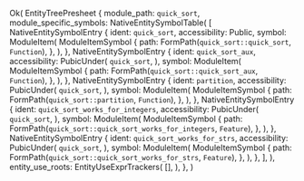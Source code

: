 Ok(
    EntityTreePresheet {
        module_path: `quick_sort`,
        module_specific_symbols: NativeEntitySymbolTable(
            [
                NativeEntitySymbolEntry {
                    ident: `quick_sort`,
                    accessibility: Public,
                    symbol: ModuleItem(
                        ModuleItemSymbol {
                            path: FormPath(`quick_sort::quick_sort`, `Function`),
                        },
                    ),
                },
                NativeEntitySymbolEntry {
                    ident: `quick_sort_aux`,
                    accessibility: PubicUnder(
                        `quick_sort`,
                    ),
                    symbol: ModuleItem(
                        ModuleItemSymbol {
                            path: FormPath(`quick_sort::quick_sort_aux`, `Function`),
                        },
                    ),
                },
                NativeEntitySymbolEntry {
                    ident: `partition`,
                    accessibility: PubicUnder(
                        `quick_sort`,
                    ),
                    symbol: ModuleItem(
                        ModuleItemSymbol {
                            path: FormPath(`quick_sort::partition`, `Function`),
                        },
                    ),
                },
                NativeEntitySymbolEntry {
                    ident: `quick_sort_works_for_integers`,
                    accessibility: PubicUnder(
                        `quick_sort`,
                    ),
                    symbol: ModuleItem(
                        ModuleItemSymbol {
                            path: FormPath(`quick_sort::quick_sort_works_for_integers`, `Feature`),
                        },
                    ),
                },
                NativeEntitySymbolEntry {
                    ident: `quick_sort_works_for_strs`,
                    accessibility: PubicUnder(
                        `quick_sort`,
                    ),
                    symbol: ModuleItem(
                        ModuleItemSymbol {
                            path: FormPath(`quick_sort::quick_sort_works_for_strs`, `Feature`),
                        },
                    ),
                },
            ],
        ),
        entity_use_roots: EntityUseExprTrackers(
            [],
        ),
    },
)